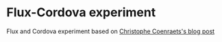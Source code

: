 # Flux-Cordova experiment

Flux and Cordova experiment based on [
Christophe Coenraets's blog post](http://coenraets.org/blog/2014/12/sample-mobile-application-with-react-and-cordova/)
